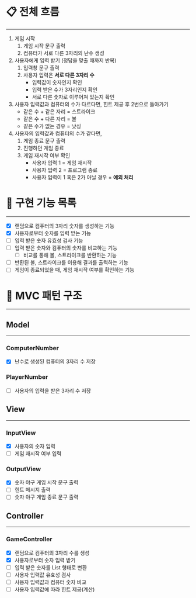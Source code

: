 # 📋 전체 흐름

---

1. 게임 시작
   1. 게임 시작 문구 출력
   2. 컴퓨터가 서로 다른 3자리의 난수 생성
2. 사용자에게 입력 받기 (정답을 맞출 때까지 반복)
   1. 입력창 문구 출력
   2. 사용자 입력은 **서로 다른 3자리 수**
      - 입력값이 숫자인지 확인
      - 입력 받은 수가 3자리인지 확인
      - 서로 다른 숫자로 이루어져 있는지 확인
3. 사용자 입력값과 컴퓨터의 수가 다르다면, 힌트 제공 후 2번으로 돌아가기
   - 같은 수 + 같은 자리 = 스트라이크
   - 같은 수 + 다른 자리 = 볼
   - 같은 수가 없는 경우 = 낫싱
4. 사용자의 입력값과 컴퓨터의 수가 같다면,
   1. 게임 종료 문구 출력
   2. 진행하던 게임 종료
   3. 게임 재시작 여부 확인
      - 사용자 입력 1 = 게임 재시작
      - 사용자 입력 2 = 프로그램 종료
      - 사용자 입력이 1 혹은 2가 아닐 경우 = **예외 처리**

# 🚀 구현 기능 목록

---

* [x] 랜덤으로 컴퓨터의 3자리 숫자를 생성하는 기능
* [x] 사용자로부터 숫자를 입력 받는 기능
* [ ] 입력 받은 숫자 유효성 검사 기능
* [ ] 입력 받은 숫자와 컴퓨터의 숫자를 비교하는 기능
  * [ ] 비교를 통해 볼, 스트라이크를 반환하는 기능
* [ ] 반환된 볼, 스트라이크를 이용해 결과를 출력하는 기능
* [ ] 게임이 종료되었을 때, 게임 재시작 여부를 확인하는 기능

# 🧬 MVC 패턴 구조

---
## Model

---

### ComputerNumber

- [x] 난수로 생성된 컴퓨터의 3자리 수 저장

### PlayerNumber

- [ ] 사용자의 입력을 받은 3자리 수 저장

## View

---

### InputView

- [x] 사용자의 숫자 입력
- [ ] 게임 재시작 여부 입력

### OutputView

- [x] 숫자 야구 게임 시작 문구 출력
- [ ] 힌트 메시지 출력
- [ ] 숫자 야구 게임 종료 문구 출력

## Controller

---

### GameController

- [x] 랜덤으로 컴퓨터의 3자리 수를 생성
- [x] 사용자로부터 숫자 입력 받기
- [ ] 입력 받은 숫자를 List 형태로 변환
- [ ] 사용자 입력값 유효성 검사
- [ ] 사용자 입력값과 컴퓨터 숫자 비교
- [ ] 사용자 입력값에 따라 힌트 제공(계산)

